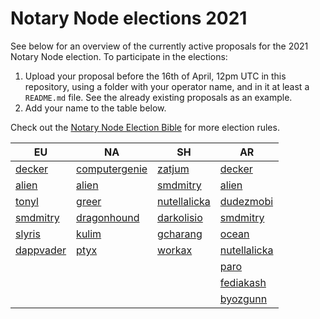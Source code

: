 # Notary Node elections 2021

See below for an overview of the currently active proposals for the 2021 Notary Node election.
To participate in the elections:

1. Upload your proposal before the 16th of April, 12pm UTC in this repository, using a folder with your operator name, and in it at least a `README.md` file. See the already existing proposals as an example.
2. Add your name to the table below.

Check out the [Notary Node Election Bible](https://github.com/KomodoPlatform/dPoW/blob/dev/doc/bible.md) for more election rules.

|   EU	|   NA	|   SH	|   AR	|
|---	|---	|---	|---	|
|[decker](decker/README.md)	|[computergenie](computergenie/README.md)	|[zatjum](zatjum/README.md)	|[decker](decker/README.md)	|
|[alien](alien/README.md)	|[alien](alien/README.md)	|[smdmitry](smdmitry/README.md)	|[alien](alien/README.md)	|
|[tonyl](tonyl/README.md)	|[greer](greer/README.md)	|	[nutellalicka](nutellalicka/README.md)|[dudezmobi](dudezmobi/README.md)	|
|[smdmitry](smdmitry/README.md)	|[dragonhound](dragonhound/README.md)	|[darkolisio](darkolisio/README.md)	|[smdmitry](smdmitry/README.md)	|
|[slyris](slyris/README.md)	|[kulim](kulim/README.md)	|[gcharang](gcharang/README.md)	|[ocean](ocean/README.md)	|
|[dappvader](dappvader/README.md)	|[ptyx](ptyx/README.md)	|[workax](workax/README.md)	|[nutellalicka](nutellalicka/README.md)	|
|	|	|	|[paro](paro/README.md)	|
|	|	|	|[fediakash](fediakash/README.md)	|
|	|	|	|[byozgunn](byozgunn/README.md)	|
